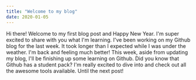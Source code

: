 ```yaml
---
title: "Welcome to my blog"
date: 2020-01-05
---
```

Hi there! 
Welcome to my first blog post and Happy New Year. I'm super excited to share with you what I'm learning. 
I've been working on my Github blog for the last week. It took longer than I expected while I was under the weather. I'm back and feeling much better!
This week, aside from updating my blog, I'll be finishing up some learning on Github. 
Did you know that Github has a student pack? I'm really excited to dive into and check out all the awesome tools available. 
Until the next post!
